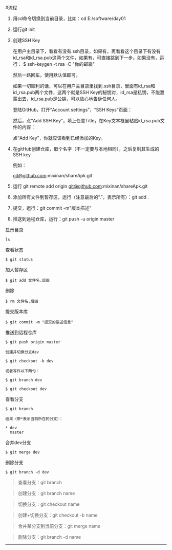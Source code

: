 #流程
1. 用cd命令切换到当前目录，比如：cd E:/software/day01

2. 运行git init


3. 创建SSH Key
	
	在用户主目录下，看看有没有.ssh目录，如果有，再看看这个目录下有没有id_rsa和id_rsa.pub这两个文件，如果有，可直接跳到下一步。如果没有，运行：	$ ssh-keygen -t rsa -C "你的邮箱"

	然后一路回车，使用默认值即可。

	如果一切顺利的话，可以在用户主目录里找到.ssh目录，里面有id_rsa和id_rsa.pub两个文件，这两个就是SSH Key的秘钥对，id_rsa是私钥，不能泄露出去，id_rsa.pub是公钥，可以放心地告诉任何人。


	登陆GitHub，打开“Account settings”，“SSH Keys”页面：

	然后，点“Add SSH Key”，填上任意Title，在Key文本框里粘贴id_rsa.pub文件的内容：


	点“Add Key”，你就应该看到已经添加的Key。






4. 在gitHub创建仓库，取个名字（不一定要与本地相同），之后复制其生成的SSH key
	
	例如：
	 
	git@github.com:mixinan/shareApk.git

5. 运行 git remote add origin git@github.com:mixinan/shareApk.git

6. 添加所有文件到暂存区，运行（注意最后的“.”，表示所有）：git add .
 
7. 提交，运行：git commit -m"版本描述"

8. 推送到远程仓库，运行：git push -u origin master




显示目录

`ls` 

查看状态

`$ git status`

加入暂存区

`$ git add 文件名.后缀`

删除

`$ rm 文件名.后缀`

提交版本库

`$ git commit -m "提交的描述信息"`


推送到远程仓库

`$ git push origin master `


	创建并切换分支dev

	$ git checkout -b dev

	或者写作以下两句：

	$ git branch dev 

	$ git checkout dev  


查看分支

	$ git branch

	结果（带*表示当前所在的分支）：

	* dev 
	  master

	


合并dev分支

`$ git merge dev`

删除分支

`$ git branch -d dev`



> 查看分支：git branch



>创建分支：git branch name



> 切换分支：git checkout name



> 创建+切换分支：git checkout -b name



> 合并某分支到当前分支：git merge name



> 删除分支：git branch -d name



---
